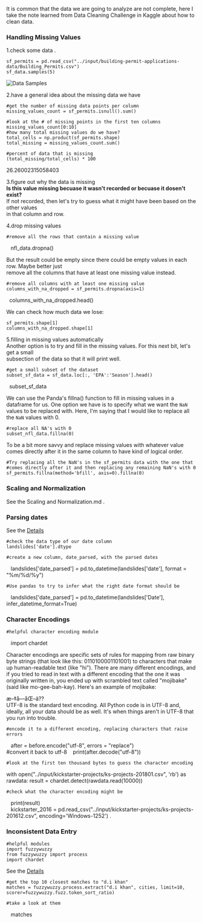 It is common that the data we are going to analyze are not complete, here I take the note learned from Data Cleaning Challenge in Kaggle about how to clean data.    
### Handling Missing Values  

1.check some data . 

    sf_permits = pd.read_csv("../input/building-permit-applications-data/Building_Permits.csv")
    sf_data.samples(5)  
    
![Data Samples](https://i.imgur.com/Y9dRpwo.png) 

2.have a general idea about the missing data we have 

    #get the number of missing data points per column
    missing_values_count = sf_permits.isnull().sum()

    #look at the # of missing points in the first ten columns
    missing_values_count[0:10] 
    #how many total missing values do we have?
    total_cells = np.product(sf_permits.shape)
    total_missing = missing_values_count.sum()

    #percent of data that is missing
    (total_missing/total_cells) * 100  
    
 26.26002315058403 
 
3.figure out why the data is missing  
**Is this value missing becuase it wasn't recorded or becuase it dosen't exist?**   
If not recorded, then let's try to guess what it might have been based on the other values   
in that column and row.  

4.drop missing values  

    #remove all the rows that contain a missing value
    nfl_data.dropna() 
    
 But the result could be empty since there could be empty values in each row. Maybe better just  
 remove all the columns that have at least one missing value instead.  
 
    #remove all columns with at least one missing value
    columns_with_na_dropped = sf_permits.dropna(axis=1)
    columns_with_na_dropped.head() 
    
 We can check how much data we lose:    
 
    sf_permits.shape[1]  
    columns_with_na_dropped.shape[1] 
    
5.filling in missing values automatically  
Another option is to try and fill in the missing values. For this next bit, let's get a small  
subsection of the data so that it will print well.  

    #get a small subset of the dataset
    subset_sf_data = sf_data.loc[:, 'EPA':'Season'].head()
    subset_sf_data 
    
We can use the Panda's fillna() function to fill in missing values in a dataframe for us. One option we have is to specify what we want the `NaN` values to be replaced with. Here, I'm saying that I would like to replace all the `NaN` values with 0.  

    #replace all NA's with 0
    subset_nfl_data.fillna(0) 
    
To be a bit more savvy and replace missing values with whatever value comes directly after it in the same column to have kind of logical order.   

    #Try replacing all the NaN's in the sf_permits data with the one that
    #comes directly after it and then replacing any remaining NaN's with 0
    sf_permits.fillna(method='bfill', axis=0).fillna(0)

### Scaling and Normalization  
See the Scaling and Normalization.md . 

### Parsing dates  
See the [Details](https://www.kaggle.com/rtatman/data-cleaning-challenge-parsing-dates/)  
 

    #check the data type of our date column
    landslides['date'].dtype 
 
    #create a new column, date_parsed, with the parsed dates
    landslides['date_parsed'] = pd.to_datetime(landslides['date'], format = "%m/%d/%y")  
    
    #Use pandas to try to infer what the right date format should be
    landslides['date_parsed'] = pd.to_datetime(landslides['Date'], infer_datetime_format=True)  
    
### Character Encodings  
    
    #helpful character encoding module
    import chardet 
    
Character encodings are specific sets of rules for mapping from raw binary byte strings (that look like this: 0110100001101001) to characters that make up human-readable text (like "hi"). There are many different encodings, and if you tried to read in text with a different encoding that the one it was originally written in, you ended up with scrambled text called "mojibake" (said like mo-gee-bah-kay). Here's an example of mojibake:

æ–‡å—åŒ–ã??  
UTF-8 is the standard text encoding. All Python code is in UTF-8 and, ideally, all your data should be as well. It's when things aren't in UTF-8 that you run into trouble.  
    
    #encode it to a different encoding, replacing characters that raise errors
    after = before.encode("utf-8", errors = "replace")  
    #convert it back to utf-8
    print(after.decode("utf-8"))  
    
    #look at the first ten thousand bytes to guess the character encoding
with open("../input/kickstarter-projects/ks-projects-201801.csv", 'rb') as rawdata:
    result = chardet.detect(rawdata.read(10000))

    #check what the character encoding might be
    print(result)  
    kickstarter_2016 = pd.read_csv("../input/kickstarter-projects/ks-projects-201612.csv", encoding='Windows-1252') . 
    
###  Inconsistent Data Entry  
    
    #helpful modules
    import fuzzywuzzy
    from fuzzywuzzy import process
    import chardet  
See the [Details](https://www.kaggle.com/rtatman/data-cleaning-challenge-inconsistent-data-entry/)  
    
    #get the top 10 closest matches to "d.i khan"
    matches = fuzzywuzzy.process.extract("d.i khan", cities, limit=10, scorer=fuzzywuzzy.fuzz.token_sort_ratio)

    #take a look at them
    matches  
    
